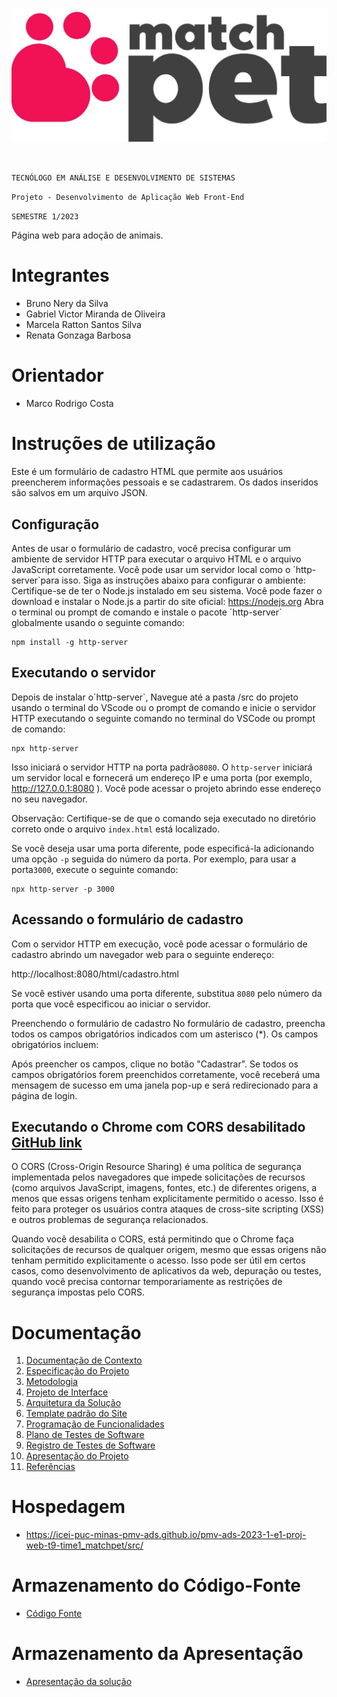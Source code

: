 # 

![Logo3](https://github.com/ICEI-PUC-Minas-PMV-ADS/pmv-ads-2023-1-e1-proj-web-t9-time1_matchpet/blob/main/src/imagens/logo-matchpet.png)

<br>

`TECNÓLOGO EM ANÁLISE E DESENVOLVIMENTO DE SISTEMAS`

`Projeto - Desenvolvimento de Aplicação Web Front-End`

`SEMESTRE 1/2023`

Página web para adoção de animais.

# Integrantes

* Bruno Nery da Silva
* Gabriel Victor Miranda de Oliveira
* Marcela Ratton Santos Silva
* Renata Gonzaga Barbosa

# Orientador

* Marco Rodrigo Costa

# Instruções de utilização


Este é um formulário de cadastro HTML que permite aos usuários preencherem informações pessoais e se cadastrarem. Os dados inseridos são salvos em um arquivo JSON.

## Configuração
Antes de usar o formulário de cadastro, você precisa configurar um ambiente de servidor HTTP para executar o arquivo HTML e o arquivo JavaScript corretamente. Você pode usar um servidor local como o ´http-server`para isso. Siga as instruções abaixo para configurar o ambiente:
Certifique-se de ter o Node.js instalado em seu sistema. Você pode fazer o download e instalar o Node.js a partir do site oficial: https://nodejs.org
Abra o terminal ou prompt de comando e instale o pacote ´http-server´ globalmente usando o seguinte comando:

```console
npm install -g http-server
```
## Executando o servidor
Depois de instalar o´http-server`, Navegue até a pasta /src do projeto usando o terminal do VScode ou o prompt de comando e inicie o servidor HTTP executando o seguinte comando no terminal do VSCode ou prompt de comando:

```console
npx http-server
```
Isso iniciará o servidor HTTP na porta padrão`8080`. 
O `http-server` iniciará um servidor local e fornecerá um endereço IP e uma porta (por exemplo, http://127.0.0.1:8080 ). Você pode acessar o projeto abrindo esse endereço no seu navegador.

Observação: Certifique-se de que o comando seja executado no diretório correto onde o arquivo `index.html` está localizado.

Se você deseja usar uma porta diferente, pode especificá-la adicionando uma opção `-p` seguida do número da porta. Por exemplo, para usar a porta`3000`, execute o seguinte comando:
```console
npx http-server -p 3000
```
## Acessando o formulário de cadastro
Com o servidor HTTP em execução, você pode acessar o formulário de cadastro abrindo um navegador web para o seguinte endereço:

http://localhost:8080/html/cadastro.html


Se você estiver usando uma porta diferente, substitua `8080` pelo número da porta que você especificou ao iniciar o servidor.

Preenchendo o formulário de cadastro
No formulário de cadastro, preencha todos os campos obrigatórios indicados com um asterisco (*). Os campos obrigatórios incluem:

Após preencher os campos, clique no botão "Cadastrar". Se todos os campos obrigatórios forem preenchidos corretamente, você receberá uma mensagem de sucesso em uma janela pop-up e será redirecionado para a página de login.

## Executando o Chrome com CORS desabilitado [GitHub link](https://icei-puc-minas-pmv-ads.github.io/pmv-ads-2023-1-e1-proj-web-t9-time1_matchpet/src/)
O CORS (Cross-Origin Resource Sharing) é uma política de segurança implementada pelos navegadores que impede solicitações de recursos (como arquivos JavaScript, imagens, fontes, etc.) de diferentes origens, a menos que essas origens tenham explicitamente permitido o acesso. Isso é feito para proteger os usuários contra ataques de cross-site scripting (XSS) e outros problemas de segurança relacionados.

Quando você desabilita o CORS, está permitindo que o Chrome faça solicitações de recursos de qualquer origem, mesmo que essas origens não tenham permitido explicitamente o acesso. Isso pode ser útil em certos casos, como desenvolvimento de aplicativos da web, depuração ou testes, quando você precisa contornar temporariamente as restrições de segurança impostas pelo CORS.


# Documentação

<ol>
<li><a href="docs/01-Documentação de Contexto.md"> Documentação de Contexto</a></li>
<li><a href="docs/02-Especificação do Projeto.md"> Especificação do Projeto</a></li>
<li><a href="docs/03-Metodologia.md"> Metodologia</a></li>
<li><a href="docs/04-Projeto de Interface.md"> Projeto de Interface</a></li>
<li><a href="docs/05-Arquitetura da Solução.md"> Arquitetura da Solução</a></li>
<li><a href="docs/06-Template padrão do Site.md"> Template padrão do Site</a></li>
<li><a href="docs/07-Programação de Funcionalidades.md"> Programação de Funcionalidades</a></li>
<li><a href="docs/08-Plano de Testes de Software.md"> Plano de Testes de Software</a></li>
<li><a href="docs/09-Registro de Testes de Software.md"> Registro de Testes de Software</a></li>
<li><a href="docs/10-Apresentação do Projeto.md"> Apresentação do Projeto</a></li>
<li><a href="docs/11-Referências.md"> Referências</a></li>
</ol>

# Hospedagem

* https://icei-puc-minas-pmv-ads.github.io/pmv-ads-2023-1-e1-proj-web-t9-time1_matchpet/src/ 

# Armazenamento do Código-Fonte

* <a href="src/README.md">Código Fonte</a>

# Armazenamento da Apresentação

* <a href="presentation/README.md">Apresentação da solução</a>
